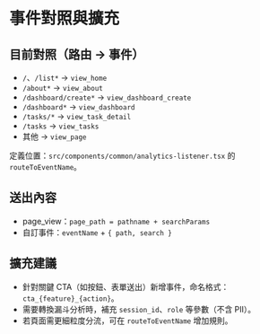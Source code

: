 # 事件對照與擴充

## 目前對照（路由 → 事件）
- `/`、`/list*` → `view_home`
- `/about*` → `view_about`
- `/dashboard/create*` → `view_dashboard_create`
- `/dashboard*` → `view_dashboard`
- `/tasks/*` → `view_task_detail`
- `/tasks` → `view_tasks`
- 其他 → `view_page`

定義位置：`src/components/common/analytics-listener.tsx` 的 `routeToEventName`。

## 送出內容
- page_view：`page_path = pathname + searchParams`
- 自訂事件：`eventName` + `{ path, search }`

## 擴充建議
- 針對關鍵 CTA（如按鈕、表單送出）新增事件，命名格式：`cta_{feature}_{action}`。
- 需要轉換漏斗分析時，補充 `session_id`、`role` 等參數（不含 PII）。
- 若頁面需更細粒度分流，可在 `routeToEventName` 增加規則。
